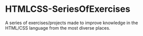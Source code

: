 # HTMLCSS-SeriesOfExercises
A series of exercises/projects made to improve knowledge in the HTML/CSS language from the most diverse places.
